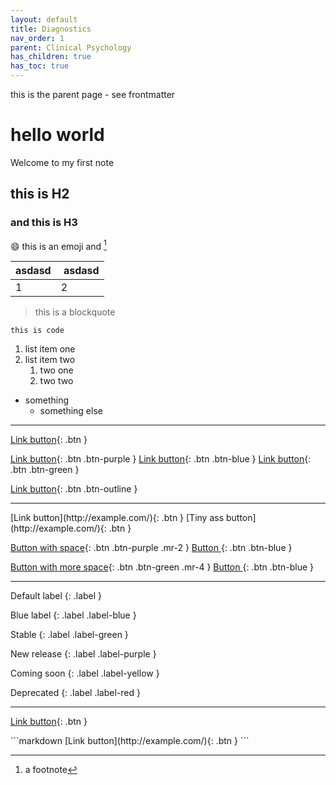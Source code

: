 ```yaml
---
layout: default
title: Diagnostics
nav_order: 1
parent: Clinical Psychology
has_children: true
has_toc: true
---
```


this is the parent page - see frontmatter

# hello world
Welcome to my first note
## this is H2
### and this is H3

😄 this is an emoji and [^1]

[^1]: a footnote


| asdasd | asdasd |
| --- | --- |
| 1 | 2 |

> this is a blockquote

```
this is code
```

1. list item one
2. list item two
	1. two one
	2. two two

- something
	- something else

---

[Link button](http://example.com/){: .btn }

[Link button](http://example.com/){: .btn .btn-purple }
[Link button](http://example.com/){: .btn .btn-blue }
[Link button](http://example.com/){: .btn .btn-green }

[Link button](http://example.com/){: .btn .btn-outline }

---

<span class="fs-8">
[Link button](http://example.com/){: .btn }
</span>

<span class="fs-3">
[Tiny ass button](http://example.com/){: .btn }
</span>

[Button with space](http://example.com/){: .btn .btn-purple .mr-2 }
[Button ](http://example.com/){: .btn .btn-blue }

[Button with more space](http://example.com/){: .btn .btn-green .mr-4 }
[Button ](http://example.com/){: .btn .btn-blue }


---

Default label
{: .label }

Blue label
{: .label .label-blue }

Stable
{: .label .label-green }

New release
{: .label .label-purple }

Coming soon
{: .label .label-yellow }

Deprecated
{: .label .label-red }


---

<div class="code-example" markdown="1">

[Link button](http://example.com/){: .btn }

</div>
```markdown
[Link button](http://example.com/){: .btn }
```